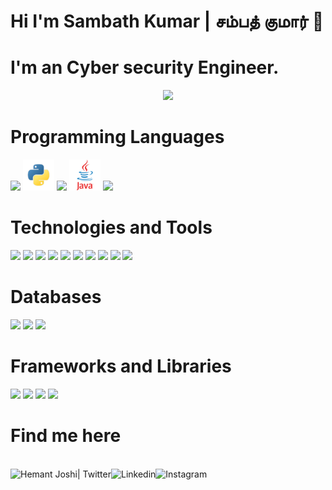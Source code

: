 # Hi I'm Sambath Kumar | சம்பத் குமார் 👋
# I'm an Cyber security Engineer.


<div align="center">
<img src="https://firebasestorage.googleapis.com/v0/b/superstar-32cda.appspot.com/o/sambath-github%2Favatar.gif?alt=media&token=d5846c37-dd60-407f-9c95-35f72e18c874" width="400px" />
<br>
</div>
  
  
 # Programming Languages



  <div align="left">
  
  <img height="50" src="https://firebasestorage.googleapis.com/v0/b/superstar-32cda.appspot.com/o/sambath-github%2FC.png?alt=media&token=8aa040df-3d14-4977-bcfe-eb1ee3db0b9d">
  <img height="50" src="https://raw.githubusercontent.com/github/explore/80688e429a7d4ef2fca1e82350fe8e3517d3494d/topics/python/python.png">
  <img height="50" src="https://firebasestorage.googleapis.com/v0/b/superstar-32cda.appspot.com/o/sambath-github%2FGo-Logo_Aqua.png?alt=media&token=384cf61f-d11e-4805-8414-117f84bcdc12" style="border: none;">
  <img height="50" src="https://raw.githubusercontent.com/devicons/devicon/master/icons/java/java-original-wordmark.svg">
  <img height="50" src="https://firebasestorage.googleapis.com/v0/b/superstar-32cda.appspot.com/o/sambath-github%2Fassembly.png?alt=media&token=9208f2f1-64b9-4cd0-a344-77f4465a0feb">
  
  </div>
  
  
  # Technologies and Tools
  
  <div align="left">
  <img height="50" src="https://firebasestorage.googleapis.com/v0/b/superstar-32cda.appspot.com/o/sambath-github%2FGit.png?alt=media&token=685c8a8d-203f-4457-a3fb-ccfc24abeadd">
  <img height="50" src="https://firebasestorage.googleapis.com/v0/b/superstar-32cda.appspot.com/o/sambath-github%2Flinux.png?alt=media&token=80bf5266-b6cc-4adc-8351-144e3338e770">
  <img height="50" src="https://firebasestorage.googleapis.com/v0/b/superstar-32cda.appspot.com/o/sambath-github%2Fdocker.png?alt=media&token=f81ca847-6526-4071-84db-69d8af2c3d06">
  <img height="50" src="https://firebasestorage.googleapis.com/v0/b/superstar-32cda.appspot.com/o/sambath-github%2Faws.png?alt=media&token=74f52f63-4d3b-4397-bda1-c783ee58b8c1">
  <img height="50" src="https://firebasestorage.googleapis.com/v0/b/superstar-32cda.appspot.com/o/sambath-github%2Fgcp.png?alt=media&token=02e68ef3-80ad-4e42-a255-82d15b355d62">
  <img height="50" src="https://firebasestorage.googleapis.com/v0/b/superstar-32cda.appspot.com/o/sambath-github%2Fburp.png?alt=media&token=62ad7efe-91ef-43a7-a29a-88e8a06aec7b">
  <img height="50" src="https://firebasestorage.googleapis.com/v0/b/superstar-32cda.appspot.com/o/sambath-github%2Fmetasploit.png?alt=media&token=1b069cd2-0eed-435f-8c22-db66355713a5">
  <img height="50" src="https://firebasestorage.googleapis.com/v0/b/superstar-32cda.appspot.com/o/sambath-github%2Fnmap.png?alt=media&token=09d93354-f607-4373-87d3-ba5bdd318841">
  <img height="50" src="https://firebasestorage.googleapis.com/v0/b/superstar-32cda.appspot.com/o/sambath-github%2Fwireshark.png?alt=media&token=24d8ea7c-7cec-4670-a615-1f423381f8ad">
  <img height="50" src="https://firebasestorage.googleapis.com/v0/b/superstar-32cda.appspot.com/o/sambath-github%2Fnginx.png?alt=media&token=bdefd16c-5185-433c-98e9-e7b15ed37a20">
  
  </div>
  
  # Databases
  
  <div align="left">
  <img height="50" src="https://firebasestorage.googleapis.com/v0/b/superstar-32cda.appspot.com/o/sambath-github%2Foracle.png?alt=media&token=adfbe298-31ab-457f-a985-591868fdd80d">
  <img height="50" src="https://firebasestorage.googleapis.com/v0/b/superstar-32cda.appspot.com/o/sambath-github%2Fpostgres.png?alt=media&token=f2fe59db-d954-4ffb-8534-528239bcf565">
  <img height="50" src="https://firebasestorage.googleapis.com/v0/b/superstar-32cda.appspot.com/o/sambath-github%2Fmongodb.png?alt=media&token=8bfe0fef-e49a-499b-9cca-6d35f4242a39">
  
  
  </div>
  
  # Frameworks and Libraries
  <div align="left">
  <img height="50" src="https://firebasestorage.googleapis.com/v0/b/superstar-32cda.appspot.com/o/sambath-github%2Fflask.png?alt=media&token=ec57f670-3061-489d-a2ae-2f7a889d32c8">
  <img height="50" src="https://firebasestorage.googleapis.com/v0/b/superstar-32cda.appspot.com/o/sambath-github%2Fdjango.png?alt=media&token=ebec7235-a137-4232-944e-0babd797a6dc">
  <img height="50" src="https://firebasestorage.googleapis.com/v0/b/superstar-32cda.appspot.com/o/sambath-github%2Fscapy_logo.png?alt=media&token=8081455e-7df0-49e1-b2de-c94d9d84a8a3">
  <img height="50" src="https://firebasestorage.googleapis.com/v0/b/superstar-32cda.appspot.com/o/sambath-github%2Fsqlalchemy_series_redo.png?alt=media&token=f3c5b64e-7700-4cde-abda-1d00523a8e58">
  
  </div>
  
  
  
 # Find me here

<br/>
<a href="https://twitter.com/sambathk_crazy">
  <img height="50"align="left" alt="Hemant Joshi| Twitter"  src="https://firebasestorage.googleapis.com/v0/b/superstar-32cda.appspot.com/o/sambath-github%2Ftwitter(1).png?alt=media&token=3aabbb8a-cc1a-4a79-85d9-79f81b89f5d6" />
</a>
<a href="https://www.linkedin.com/in/sambath-kumar-3131671b8/">
  <img height="50" align="left" alt="Linkedin"  src="https://firebasestorage.googleapis.com/v0/b/superstar-32cda.appspot.com/o/sambath-github%2Flinkedin.png?alt=media&token=297e58c8-f01c-4635-ac5a-4581f03d7654" />
</a>
<a href="https://www.instagram.com/sk_devil_002/">
  <img height="50" align="left" alt="Instagram"  src="https://firebasestorage.googleapis.com/v0/b/superstar-32cda.appspot.com/o/sambath-github%2Finstagram(1).png?alt=media&token=56582db7-b34d-490e-811f-2c897e542429" />
</a>




